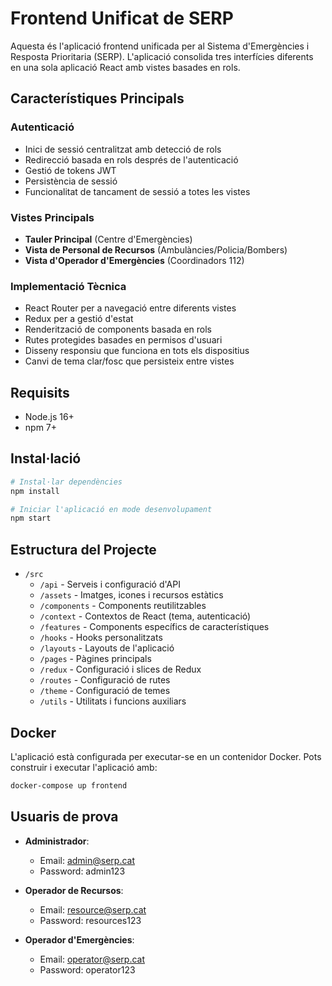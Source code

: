 # Frontend Unificat de SERP

Aquesta és l'aplicació frontend unificada per al Sistema d'Emergències i Resposta Prioritaria (SERP). L'aplicació consolida tres interfícies diferents en una sola aplicació React amb vistes basades en rols.

## Característiques Principals

### Autenticació
- Inici de sessió centralitzat amb detecció de rols
- Redirecció basada en rols després de l'autenticació
- Gestió de tokens JWT
- Persistència de sessió
- Funcionalitat de tancament de sessió a totes les vistes

### Vistes Principals
- **Tauler Principal** (Centre d'Emergències)
- **Vista de Personal de Recursos** (Ambulàncies/Policia/Bombers)
- **Vista d'Operador d'Emergències** (Coordinadors 112)

### Implementació Tècnica
- React Router per a navegació entre diferents vistes
- Redux per a gestió d'estat
- Renderització de components basada en rols
- Rutes protegides basades en permisos d'usuari
- Disseny responsiu que funciona en tots els dispositius
- Canvi de tema clar/fosc que persisteix entre vistes

## Requisits

- Node.js 16+
- npm 7+

## Instal·lació

```bash
# Instal·lar dependències
npm install

# Iniciar l'aplicació en mode desenvolupament
npm start
```

## Estructura del Projecte

- `/src`
  - `/api` - Serveis i configuració d'API
  - `/assets` - Imatges, icones i recursos estàtics
  - `/components` - Components reutilitzables
  - `/context` - Contextos de React (tema, autenticació)
  - `/features` - Components específics de característiques
  - `/hooks` - Hooks personalitzats
  - `/layouts` - Layouts de l'aplicació
  - `/pages` - Pàgines principals
  - `/redux` - Configuració i slices de Redux
  - `/routes` - Configuració de rutes
  - `/theme` - Configuració de temes
  - `/utils` - Utilitats i funcions auxiliars

## Docker

L'aplicació està configurada per executar-se en un contenidor Docker. Pots construir i executar l'aplicació amb:

```bash
docker-compose up frontend
``` 

## Usuaris de prova

- **Administrador**:
  - Email: admin@serp.cat
  - Password: admin123

- **Operador de Recursos**:
  - Email: resource@serp.cat
  - Password: resources123

- **Operador d'Emergències**:
  - Email: operator@serp.cat
  - Password: operator123